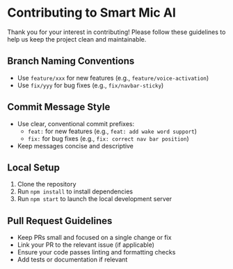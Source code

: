 # Contributing to Smart Mic AI

Thank you for your interest in contributing! Please follow these guidelines to help us keep the project clean and maintainable.

## Branch Naming Conventions
- Use `feature/xxx` for new features (e.g., `feature/voice-activation`)
- Use `fix/yyy` for bug fixes (e.g., `fix/navbar-sticky`)

## Commit Message Style
- Use clear, conventional commit prefixes:
  - `feat:` for new features (e.g., `feat: add wake word support`)
  - `fix:` for bug fixes (e.g., `fix: correct nav bar position`)
- Keep messages concise and descriptive

## Local Setup
1. Clone the repository
2. Run `npm install` to install dependencies
3. Run `npm start` to launch the local development server

## Pull Request Guidelines
- Keep PRs small and focused on a single change or fix
- Link your PR to the relevant issue (if applicable)
- Ensure your code passes linting and formatting checks
- Add tests or documentation if relevant 